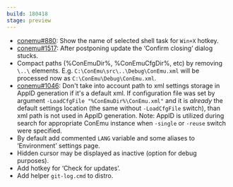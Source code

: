 ```yaml
---
build: 180418
stage: preview
---
```


* [conemu#880](https://github.com/Maximus5/ConEmu/issues/880): Show the name of selected shell task for `Win+X` hotkey.
* [conemu#1517](https://github.com/Maximus5/ConEmu/issues/1517): After postponing update the ‘Confirm closing’ dialog stucks.
* Compact paths (%ConEmuDir%, %ConEmuCfgDir%, etc) by removing `\..\` elements.
  E.g. `C:\ConEmu\src\..\Debug\ConEmu.xml` will be processed now as `C:\ConEmu\Debug\ConEmu.xml`.
* [conemu#1046](https://github.com/Maximus5/ConEmu/issues/1046): Don't take into account path to xml settings storage in AppID generation if it's a default xml.
  If configuration file was set by argument `-LoadCfgFile "%ConEmuDir%\ConEmu.xml"`
  and it is *already* the default settings location (the same without `-LoadCfgFile` switch),
  than xml path is not used in AppID generation.
  Note: AppID is utilized during search for appropriate ConEmu instance
  when `-single` or `-reuse` switch were specified.
* By default add commented `LANG` variable and some aliases to ‘Environment’ settings page.
* Hidden cursor may be displayed as inactive (option for debug purposes).
* Add hotkey for ‘Check for updates’.
* Add helper `git-log.cmd` to distro.
